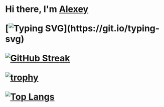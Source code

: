 <h1>Hi there, I'm <a href="https://github.com/Alexey956/" target="_blank">Alexey</a> 

[![Typing SVG](https://readme-typing-svg.herokuapp.com?color=%2336BCF7&lines=I+am+studying+to+be+a+developer+.NET.)](https://git.io/typing-svg)

[![GitHub Streak](https://github-readme-streak-stats.herokuapp.com/?user=Alexey956)](https://git.io/streak-stats)

[![trophy](https://github-profile-trophy.vercel.app/?username=Alexey956)](https://github.com/ryo-ma/github-profile-trophy)


[![Top Langs](https://github-readme-stats.vercel.app/api/top-langs/?username=Alexey956&layout=compact)](https://github.com/anuraghazra/github-readme-stats)
<!--
**Alexey956/Alexey956** is a ✨ _special_ ✨ repository because its `README.md` (this file) appears on your GitHub profile.

Here are some ideas to get you started:

- 🔭 I’m currently working on ...
- 🌱 I’m currently learning ...
- 👯 I’m looking to collaborate on ...
- 🤔 I’m looking for help with ...
- 💬 Ask me about ...
- 📫 How to reach me: ...
- 😄 Pronouns: ...
- ⚡ Fun fact: ...
-->
